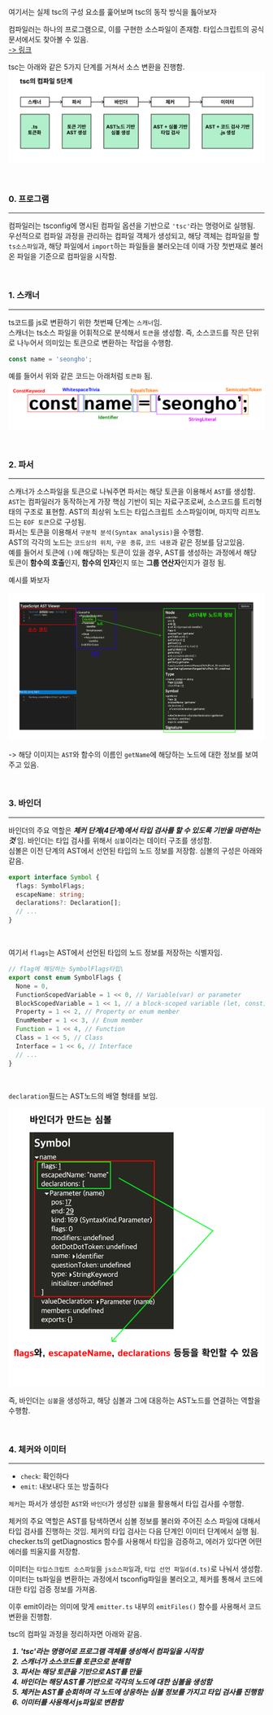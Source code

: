여기서는 실제 tsc의 구성 요소를 훑어보며 tsc의 동작 방식을 톮아보자<br/>

컴파일러는 하나의 프로그램으로, 이를 구현한 소스파일이 존재함.
타입스크립트의 공식문서에서도 찾아볼 수 있음.<br />
<a href="https://github.com/microsoft/TypeScript/tree/main/src/compiler">-> 링크</a>

tsc는 아래와 같은 5가지 단계를 거쳐서 소스 변환을 진행함.
<img src="../../assets/CH06/tsc_complie_process.png" />

<br/>

### 0. 프로그램
---
컴파일러는 tsconfig에 명시된 컴파일 옵션을 기반으로 `'tsc'`라는 명령어로 실행됨. <br/>
우선적으로 컴파일 과정을 관리하는 컴파일 객체가 생성되고, 해당 객체는 컴파일을 할 `ts소스파일`과, 해당 파일에서 `import`하는 파일들을 불러오는데 이때 가장 첫번재로 불러온 파일을 기준으로 컴파일을 시작함.

<br/>

### 1. 스캐너
---
ts코드를 js로 변환하기 위한 첫번째 단계는 `스캐너`임.<br />
스캐너는 ts소스 파일을 어휘적으로 분석해서 `토큰`을 생성함. 즉, 소스코드를 작은 단위로 나누어서 의미있는 토큰으로 변환하는 작업을 수행함. <br />
```ts
const name = 'seongho';
```
예를 들어서 위와 같은 코드는 아래처럼 `토큰화` 됨.
<img src="../../assets/CH06/tokenizing.png" />

<br />

### 2. 파서
---
스캐너가 소스파일을 토큰으로 나눠주면 파서는 해당 토큰을 이용해서 `AST`를 생성함. <br/>
`AST`는 컴파일러가 동작하는게 가장 핵심 기반이 되는 자료구조로써, 소스코드를 트리형태의 구조로 표현함. AST의 최상위 노드는 타입스크립트 소스파일이며, 마지막 리프노드는 `EOF 토큰`으로 구성됨. <br/>
파서는 토큰을 이용해서 `구분적 분석(Syntax analysis)`을 수행함. <br/>
AST의 각각의 노드는 `코드상의 위치`, `구문 종류`, `코드 내용`과 같은 정보를 담고있음.<br/>
예를 들어서 토큰에 `()`에 해당하는 토큰이 있을 경우, AST를 생성하는 과정에서 해당 토큰이 **함수의 호출**인지, **함수의 인자**인지 또는 **그룹 연산자**인지가 결정 됨.

예시를 봐보자

<img src="../../assets/CH06/typescript_ast.png" />

-> 해당 이미지는 `AST`와 함수의 이름인 `getName`에 해당하는 노드에 대한 정보를 보여주고 있음.

<br />

### 3. 바인더
---
바인더의 주요 역할은 ***체커 단계(4단계)에서 타입 검사를 할 수 있도록 기반을 마련하는 것*** 임. 바인더는 타입 검사를 위해서 `심볼`이라는 데이터 구조를 생성함.<br />
심볼은 이전 단계의 AST에서 선언된 타입의 노드 정보를 저장함. 심볼의 구성은 아래와 같음.
```ts
export interface Symbol {
  flags: SymbolFlags;
  escapeName: string;
  declarations?: Declaration[];
  // ...
}
```

<br />

여기서 `flags`는 AST에서 선언된 타입의 노드 정보를 저장하는 식별자임.
```ts
// flag에 해당하는 SymbolFlags타입\
export const enum SymbolFlags {
  None = 0,
  FunctionScopedVariable = 1 << 0, // Variable(var) or parameter
  BlockScopedVariable = 1 << 1, // a block-scoped variable (let, const)
  Property = 1 << 2, // Property or enum member
  EnumMember = 1 << 3, // Enum member
  Function = 1 << 4, // Function
  Class = 1 << 5, // Class
  Interface = 1 << 6, // Interface
  // ...
}
```

<br />

`declaration`필드는 AST노드의 배열 형태를 보임.<br />

<img src="../../assets/CH06/symbol.png" />

즉, 바인더는 `심볼`을 생성하고, 해당 심볼과 그에 대응하는 AST노드를 연결하는 역할을 수행함.

<br />

### 4. 체커와 이미터
---
- `check`: 확인하다
- `emit`: 내보내다 또는 방출하다

`체커`는 파서가 생성한 `AST`와 `바인더`가 생성한 `심볼`을 활용해서 타입 검사를 수행함.

체커의 주요 역할은 AST를 탐색하면서 심볼 정보를 불러와 주어진 소스 파일에 대해서 타입 검사를 진행하는 것임. 체커의 타입 검사는 다음 단계인 이미터 단계에서 실행 됨. <br/>
checker.ts의 getDiagnostics 함수를 사용해서 타입을 검증하고, 에러가 있다면 어떤 에러를 띄울지를 저장함.

이미터는 `타입스크립트 소스파일`을 `js소스파일`과, `타입 선언 파일d(d.ts)`로 나눠서 생성함. 이미터는 ts파일을 변환하는 과정에서 tsconfig파일을 불러오고, 체커를 통해서 코드에 대한 타입 검증 정보를 가져옴. <br />

이후 emit이라는 의미에 맞게 `emitter.ts` 내부의 `emitFiles()` 함수를 사용해서 코드 변환을 진행함.

tsc의 컴파일 과정을 정리하자면 아래와 같음.
<ol
  style="font-weight: bold; font-style: italic;"
>
  <li>'tsc'라는 명령어로 프로그램 객체를 생성해서 컴파일을 시작함</li>
  <li>스캐너가 소스코드를 토큰으로 분해함</li>
  <li>파서는 해당 토큰을 기반으로 AST를 만듦</li>
  <li>바인더는 해당 AST를 기반으로 각각의 노드에 대한 심볼을 생성함</li>
  <li>체커는 AST를 순회하며 각 노드에 상응하는 심볼 정보를 가지고 타입 검사를 진행함</li>
  <li>이미터를 사용해서 js파일로 변환함</li>
</ol>




